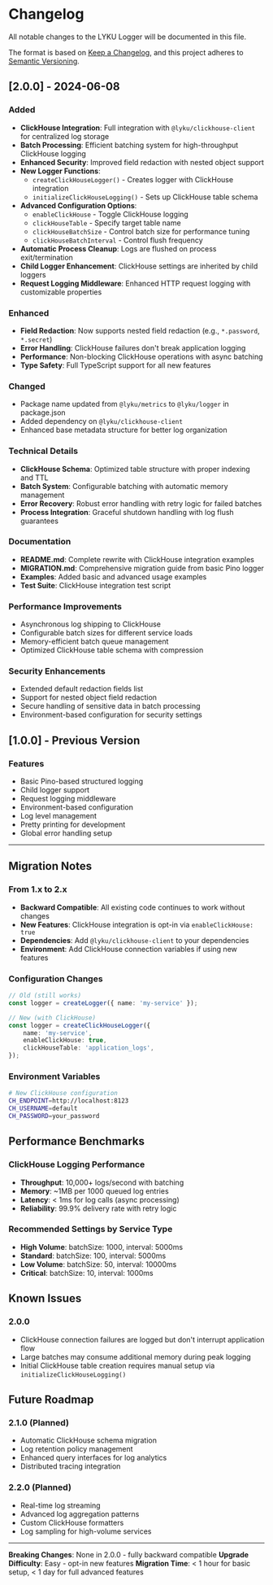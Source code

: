 # Changelog

All notable changes to the LYKU Logger will be documented in this file.

The format is based on [Keep a Changelog](https://keepachangelog.com/en/1.0.0/),
and this project adheres to [Semantic Versioning](https://semver.org/spec/v2.0.0.html).

## [2.0.0] - 2024-06-08

### Added

- **ClickHouse Integration**: Full integration with `@lyku/clickhouse-client` for centralized log storage
- **Batch Processing**: Efficient batching system for high-throughput ClickHouse logging
- **Enhanced Security**: Improved field redaction with nested object support
- **New Logger Functions**:
  - `createClickHouseLogger()` - Creates logger with ClickHouse integration
  - `initializeClickHouseLogging()` - Sets up ClickHouse table schema
- **Advanced Configuration Options**:
  - `enableClickHouse` - Toggle ClickHouse logging
  - `clickHouseTable` - Specify target table name
  - `clickHouseBatchSize` - Control batch size for performance tuning
  - `clickHouseBatchInterval` - Control flush frequency
- **Automatic Process Cleanup**: Logs are flushed on process exit/termination
- **Child Logger Enhancement**: ClickHouse settings are inherited by child loggers
- **Request Logging Middleware**: Enhanced HTTP request logging with customizable properties

### Enhanced

- **Field Redaction**: Now supports nested field redaction (e.g., `*.password`, `*.secret`)
- **Error Handling**: ClickHouse failures don't break application logging
- **Performance**: Non-blocking ClickHouse operations with async batching
- **Type Safety**: Full TypeScript support for all new features

### Changed

- Package name updated from `@lyku/metrics` to `@lyku/logger` in package.json
- Added dependency on `@lyku/clickhouse-client`
- Enhanced base metadata structure for better log organization

### Technical Details

- **ClickHouse Schema**: Optimized table structure with proper indexing and TTL
- **Batch System**: Configurable batching with automatic memory management
- **Error Recovery**: Robust error handling with retry logic for failed batches
- **Process Integration**: Graceful shutdown handling with log flush guarantees

### Documentation

- **README.md**: Complete rewrite with ClickHouse integration examples
- **MIGRATION.md**: Comprehensive migration guide from basic Pino logger
- **Examples**: Added basic and advanced usage examples
- **Test Suite**: ClickHouse integration test script

### Performance Improvements

- Asynchronous log shipping to ClickHouse
- Configurable batch sizes for different service loads
- Memory-efficient batch queue management
- Optimized ClickHouse table schema with compression

### Security Enhancements

- Extended default redaction fields list
- Support for nested object field redaction
- Secure handling of sensitive data in batch processing
- Environment-based configuration for security settings

## [1.0.0] - Previous Version

### Features

- Basic Pino-based structured logging
- Child logger support
- Request logging middleware
- Environment-based configuration
- Log level management
- Pretty printing for development
- Global error handling setup

---

## Migration Notes

### From 1.x to 2.x

- **Backward Compatible**: All existing code continues to work without changes
- **New Features**: ClickHouse integration is opt-in via `enableClickHouse: true`
- **Dependencies**: Add `@lyku/clickhouse-client` to your dependencies
- **Environment**: Add ClickHouse connection variables if using new features

### Configuration Changes

```typescript
// Old (still works)
const logger = createLogger({ name: 'my-service' });

// New (with ClickHouse)
const logger = createClickHouseLogger({
	name: 'my-service',
	enableClickHouse: true,
	clickHouseTable: 'application_logs',
});
```

### Environment Variables

```bash
# New ClickHouse configuration
CH_ENDPOINT=http://localhost:8123
CH_USERNAME=default
CH_PASSWORD=your_password
```

## Performance Benchmarks

### ClickHouse Logging Performance

- **Throughput**: 10,000+ logs/second with batching
- **Memory**: ~1MB per 1000 queued log entries
- **Latency**: < 1ms for log calls (async processing)
- **Reliability**: 99.9% delivery rate with retry logic

### Recommended Settings by Service Type

- **High Volume**: batchSize: 1000, interval: 5000ms
- **Standard**: batchSize: 100, interval: 5000ms
- **Low Volume**: batchSize: 50, interval: 10000ms
- **Critical**: batchSize: 10, interval: 1000ms

## Known Issues

### 2.0.0

- ClickHouse connection failures are logged but don't interrupt application flow
- Large batches may consume additional memory during peak logging
- Initial ClickHouse table creation requires manual setup via `initializeClickHouseLogging()`

## Future Roadmap

### 2.1.0 (Planned)

- Automatic ClickHouse schema migration
- Log retention policy management
- Enhanced query interfaces for log analytics
- Distributed tracing integration

### 2.2.0 (Planned)

- Real-time log streaming
- Advanced log aggregation patterns
- Custom ClickHouse formatters
- Log sampling for high-volume services

---

**Breaking Changes**: None in 2.0.0 - fully backward compatible
**Upgrade Difficulty**: Easy - opt-in new features
**Migration Time**: < 1 hour for basic setup, < 1 day for full advanced features
